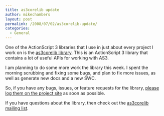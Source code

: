 ```yaml
---
title: as3corelib update
author: mikechambers
layout: post
permalink: /2008/07/02/as3corelib-update/
categories:
  - General
---
```



One of the ActionScript 3 libraries that I use in just about every project I work on is the [as3corelib library][1]. This is an ActionScript 3 library that contains a lot of useful APIs for working with AS3.

I am planning to do some more work the library this week. I spent the morning scrubbing and fixing some bugs, and plan to fix more issues, as well as generate new docs and a new SWC.

So, if you have any bugs, issues, or feature requests for the library, [please log them on the project site][2] as soon as possible.

If you have questions about the library, then check out the [as3corelib mailing list][3].

 [1]: http://code.google.com/p/as3corelib/
 [2]: http://code.google.com/p/as3corelib/issues/list
 [3]: http://groups.google.com/group/as3corelib